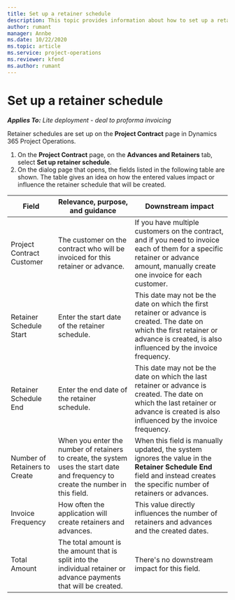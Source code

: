 ```yaml
---
title: Set up a retainer schedule
description: This topic provides information about how to set up a retainer schedule in Project Operations.
author: rumant
manager: Annbe
ms.date: 10/22/2020
ms.topic: article
ms.service: project-operations
ms.reviewer: kfend 
ms.author: rumant
---
```


# Set up a retainer schedule

_**Applies To:** Lite deployment - deal to proforma invoicing_

Retainer schedules are set up on the **Project Contract** page in Dynamics 365 Project Operations.

1. On the **Project Contract** page, on the **Advances and Retainers** tab, select **Set up retainer schedule**.
2. On the dialog page that opens, the fields listed in the following table are shown. The table gives an idea on how the entered values impact or influence the retainer schedule that will be created.

| Field | Relevance, purpose, and guidance | Downstream impact |
| --- | --- | --- |
| Project Contract Customer | The customer on the contract who will be invoiced for this retainer or advance. | If you have multiple customers on the contract, and if you need to invoice each of them for a specific retainer or advance amount, manually create one invoice for each customer. |
| Retainer Schedule Start | Enter the start date of the retainer schedule. | This date may not be the date on which the first retainer or advance is created. The date on which the first retainer or advance is created, is also influenced by the invoice frequency. |
| Retainer Schedule End | Enter the end date of the retainer schedule. | This date may not be the date on which the last retainer or advance is created. The date on which the last retainer or advance is created is also influenced by the invoice frequency. |
| Number of Retainers to Create | When you enter the number of retainers to create, the system uses the start date and frequency to create the number in this field. | When this field is manually updated, the system ignores the value in the **Retainer Schedule End** field and instead creates the specific number of retainers or advances. |
| Invoice Frequency | How often the application will create retainers and advances. | This value directly influences the number of retainers and advances and the created dates. |
| Total Amount | The total amount is the amount that is split into the individual retainer or advance payments that will be created. | There's no downstream impact for this field. |
